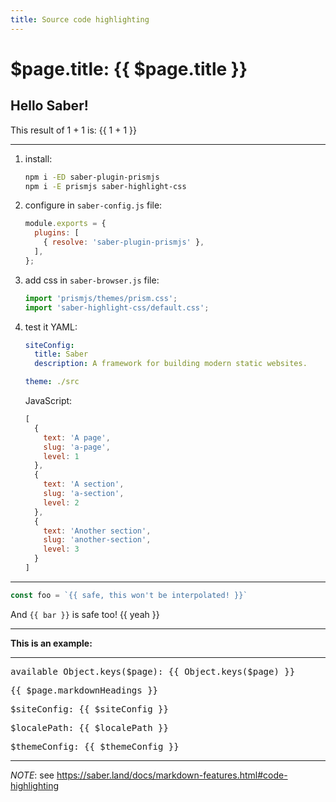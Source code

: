 ```yaml
---
title: Source code highlighting
---
```


<h1>$page.title: {{ $page.title }}</h1>

## Hello **Saber**!

This result of 1 + 1 is: {{ 1 + 1 }}

---

1. install:
   ```bash
   npm i -ED saber-plugin-prismjs
   npm i -E prismjs saber-highlight-css
   ```
1. configure in `saber-config.js` file:
   ```js
   module.exports = {
     plugins: [
       { resolve: 'saber-plugin-prismjs' },
     ],
   };
   ```
1. add css in `saber-browser.js` file:
   ```js
   import 'prismjs/themes/prism.css';
   import 'saber-highlight-css/default.css';
   ```
1. test it
   YAML:
   ```yaml {highlightLines:['2-3', 5]}
   siteConfig:
     title: Saber
     description: A framework for building modern static websites.
   
   theme: ./src
   ```
   JavaScript:
   ```js {lineNumbers:true,highlightLines:['2-5']}
   [
     {
       text: 'A page',
       slug: 'a-page',
       level: 1
     },
     {
       text: 'A section',
       slug: 'a-section',
       level: 2
     },
     {
       text: 'Another section',
       slug: 'another-section',
       level: 3
     }
   ]
   ```

---

```js
const foo = `{{ safe, this won't be interpolated! }}`
```

And `{{ bar }}` is safe too! <span v-pre>{{ yeah }}</span>

---

**This is an example:**

<template>
    <button @click="increment">{{ count }}</button>
</template>

<script>
export const data = {
  title: 'ololo',
}; 
export default {
  props: ['title'],
  data() {
    return {
      count: 0
    };
  },
  methods: {
    increment() {
      this.count = this.count + 1;
    },
  },
};
</script>

---

<pre>available Object.keys($page): {{ Object.keys($page) }}</pre>

<pre>{{ $page.markdownHeadings }}</pre>

<pre>$siteConfig: {{ $siteConfig }}</pre>

<pre>$localePath: {{ $localePath }}</pre>

<pre>$themeConfig: {{ $themeConfig }}</pre>

---

_NOTE_: see https://saber.land/docs/markdown-features.html#code-highlighting
